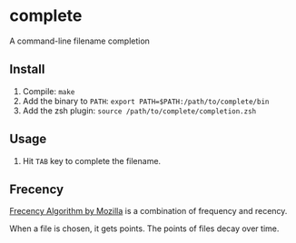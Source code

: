 # complete
A command-line filename completion

## Install
1. Compile:
`make`
2. Add the binary to `PATH`:
`export PATH=$PATH:/path/to/complete/bin`
3. Add the zsh plugin:
`source /path/to/complete/completion.zsh`

## Usage
1. Hit `TAB` key to complete the filename.

## Frecency
[Frecency Algorithm by Mozilla](https://developer.mozilla.org/en-US/docs/Mozilla/Tech/Places/Frecency_algorithm) is a combination of frequency and recency.

When a file is chosen, it gets points.
The points of files decay over time.
